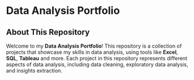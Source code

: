# Data Analysis Portfolio

## About This Repository
Welcome to my **Data Analysis Portfolio**! This repository is a collection of projects that showcase my skills in data analysis, using tools like **Excel**, **SQL**, **Tableau** and more. Each project in this repository represents different aspects of data analysis, including data cleaning, exploratory data analysis, and insights extraction.
